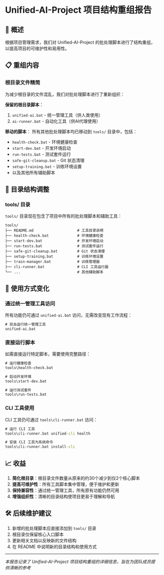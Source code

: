 # Unified-AI-Project 项目结构重组报告

## 🎯 概述

根据项目管理需求，我们对 Unified-AI-Project 的批处理脚本进行了结构重组，以提高项目的可维护性和易用性。

## 📋 重组内容

### 根目录文件精简
为减少根目录的文件混乱，我们对批处理脚本进行了重新组织：

**保留的根目录脚本**：
1. `unified-ai.bat` - 统一管理工具（供人类使用）
2. `ai-runner.bat` - 自动化工具（供AI代理使用）

**移动的脚本**：
所有其他批处理脚本均已移动到 `tools/` 目录中，包括：
- `health-check.bat` - 环境健康检查
- `start-dev.bat` - 开发环境启动
- `run-tests.bat` - 测试套件运行
- `safe-git-cleanup.bat` - Git 状态清理
- `setup-training.bat` - 训练环境设置
- 以及其他所有辅助脚本

## 📁 目录结构调整

### tools/ 目录
`tools/` 目录现在包含了项目中所有的批处理脚本和辅助工具：

```
tools/
├── README.md                    # 工具目录说明
├── health-check.bat             # 环境健康检查
├── start-dev.bat                # 开发环境启动
├── run-tests.bat                # 测试套件运行
├── safe-git-cleanup.bat         # Git 状态清理
├── setup-training.bat           # 训练环境设置
├── train-manager.bat            # 训练管理器
├── cli-runner.bat               # CLI 工具运行器
└── ...                          # 其他辅助脚本
```

## 🔄 使用方式变化

### 通过统一管理工具访问
所有功能仍可通过 `unified-ai.bat` 访问，无需改变现有工作流程：

```cmd
# 双击运行统一管理工具
unified-ai.bat
```

### 直接运行脚本
如需直接运行特定脚本，需要使用完整路径：

```cmd
# 运行健康检查
tools\health-check.bat

# 启动开发环境
tools\start-dev.bat

# 运行测试套件
tools\run-tests.bat
```

### CLI 工具使用
CLI 工具仍可通过 `tools\cli-runner.bat` 访问：

```cmd
# 运行 CLI 工具
tools\cli-runner.bat unified-cli health

# 安装 CLI 工具为系统命令
tools\cli-runner.bat install-cli
```

## 📈 收益

1. **简化根目录**：根目录文件数量从原来的约30个减少到仅2个核心脚本
2. **提高可维护性**：所有工具脚本集中管理，便于维护和更新
3. **保持兼容性**：通过统一管理工具，所有原有功能仍然可用
4. **增强组织性**：清晰的目录结构使项目更易于理解和导航

## 🛠️ 后续维护建议

1. 新增的批处理脚本应直接添加到 `tools/` 目录
2. 根目录仅保留核心入口脚本
3. 更新相关文档以反映新的文件结构
4. 在 README 中说明新的目录结构和使用方式

---
*本报告记录了 Unified-AI-Project 项目结构重组的详细信息，旨在为团队成员提供清晰的参考*